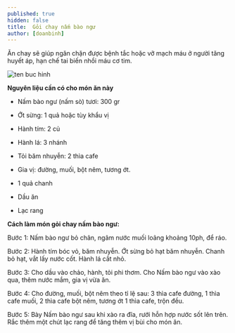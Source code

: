 ```yaml
---
published: true
hidden: false
title:  Gỏi chay nấm bào ngư
author: [doanbinh] 
---
```

Ăn chay sẽ giúp ngăn chặn được bệnh tắc hoặc vỡ mạch máu ở người tăng huyết áp, hạn chế tai biến nhồi máu cơ tim.

![ten buc hinh](https://nghebep.com/wp-content/uploads/2017/11/goi-nam-bao-ngu-chay.jpg "ten buc hinh")

**Nguyên liệu cần có cho món ăn này**

+ Nấm bào ngư (nấm sò) tươi: 300 gr

+ Ớt sừng: 1 quả hoặc tùy khẩu vị

+ Hành tím: 2 củ

+ Hành lá: 3 nhánh

+ Tỏi băm nhuyễn: 2 thìa cafe

+ Gia vị: đường, muối, bột nêm, tương ớt.

+ 1 quả chanh

+ Dầu ăn

+ Lạc rang

**Cách làm món gỏi chay nấm bào ngư:**

Bước 1: Nấm bào ngư bỏ chân, ngâm nước muối loãng khoảng 10ph, để ráo.

Bước 2: Hành tím bóc vỏ, băm nhuyễn. Ớt sừng bỏ hạt băm nhuyễn. Chanh bỏ hạt, vắt lấy nước cốt. Hành lá cắt nhỏ.

Bước 3: Cho dầu vào chảo, hành, tỏi phi thơm. Cho Nấm bào ngư vào xào qua, thêm nước mắm, gia vị vừa ăn.

Bước 4: Cho đường, muối, bột nêm theo tỉ lệ sau: 3 thìa cafe đường, 1 thìa cafe muối, 2 thìa cafe bột nêm, tương ớt 1 thìa cafe, trộn đều.

Bước 5: Bày Nấm bào ngư sau khi xào ra đĩa, rưới hỗn hợp nước sốt lên trên. Rắc thêm một chút lạc rang để tăng thêm vị bùi cho món ăn.
